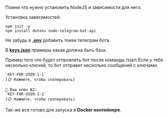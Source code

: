 Помни что нужно установить NodeJS и зависимости для него.

Установка зависимостей:
```
npm init -y
npm install dotenv node-telegram-bot-api
```

Не забудь в **[.env](https://github.com/Dosash/Dosash/blob/7f83e61ef3c835f59b238c37416f4a0bf773ac6a/Notion/VPN/Bot_telegam_token_send/.env)** добавить токен телеграм бота.

В **[keys.json](https://github.com/Dosash/Dosash/blob/7f83e61ef3c835f59b238c37416f4a0bf773ac6a/Notion/VPN/Bot_telegam_token_send/keys.json)** примеры какая должна быть база.

Пример того что будет отпровлять бот после команды /start Если у тебя несколько ключей, то бот отправит несколько сообщений с ключами.


```🔑 Ваш ключ №1:
`KEY-FOR-USER-1-1`
[📋 Нажмите, чтобы скопировать]

🔑 Ваш ключ №2:
`KEY-FOR-USER-1-2`
[📋 Нажмите, чтобы скопировать]
```


Так-же все готово для запуска в **Docker контейнере**.

